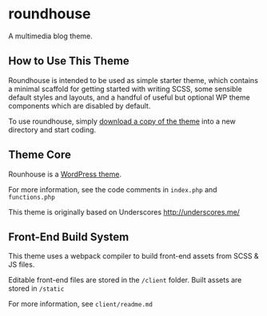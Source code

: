 # roundhouse

A multimedia blog theme.

## How to Use This Theme

Roundhouse is intended to be used as simple starter theme, which contains a minimal scaffold for getting started with writing SCSS, some sensible default styles and layouts, and a handful of useful but optional WP theme components which are disabled by default.

To use roundhouse, simply [download a copy of the theme](https://github.com/ian-pvd/roundhouse.git) into a new directory and start coding.

## Theme Core

Rounhouse is a [WordPress theme](https://codex.wordpress.org/Theme_Development).

For more information, see the code comments in `index.php` and `functions.php`

This theme is originally based on Underscores http://underscores.me/

## Front-End Build System

This theme uses a webpack compiler to build front-end assets from SCSS & JS files.

Editable front-end files are stored in the `/client` folder. Built assets are stored in `/static`

For more information, see `client/readme.md`
